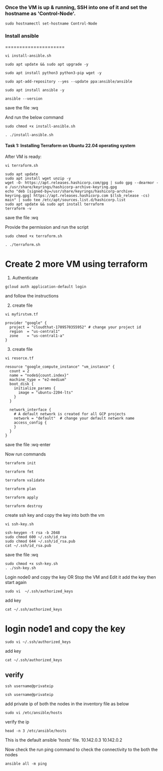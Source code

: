 ### Once the VM is up & running, SSH into one of it and set the hostname as 'Control-Node'. 
```
sudo hostnamectl set-hostname Control-Node
```

### Install ansible
=====================
```
vi install-ansible.sh
```
```
sudo apt update && sudo apt upgrade -y
```
```
sudo apt install python3 python3-pip wget -y
```
```
sudo apt-add-repository --yes --update ppa:ansible/ansible
```
```
sudo apt install ansible -y
```
```
ansible --version
```

save the file :wq

And run the below command


```
sudo chmod +x install-ansible.sh
```
```
. ./install-ansible.sh
```


#### Task 1: Installing Terraform on Ubuntu 22.04 operating system

After VM is ready:

```
vi terraform.sh
```
```
sudo apt update
sudo apt install wget unzip -y
wget -O- https://apt.releases.hashicorp.com/gpg | sudo gpg --dearmor -o /usr/share/keyrings/hashicorp-archive-keyring.gpg
echo "deb [signed-by=/usr/share/keyrings/hashicorp-archive-keyring.gpg] https://apt.releases.hashicorp.com $(lsb_release -cs) main" | sudo tee /etc/apt/sources.list.d/hashicorp.list
sudo apt update && sudo apt install terraform
terraform -v
```


save the file :wq

Provide the permission and run the script
```
sudo chmod +x terraform.sh 
```
```
. ./terraform.sh 
```

Create 2 more VM using terraform
===============================
1) Authenticate
```
gcloud auth application-default login  
```
and follow the instructions

2) create file
```
vi myfirstvm.tf 
```
```
provider "google" {
  project = "cloudthat-1709570355952" # change your project id
  region  = "us-central1"
  zone    = "us-central1-a"
}
```

3) create file
```
vi resorce.tf 
```
```
resource "google_compute_instance" "vm_instance" {
  count = 2
  name = "node${count.index}"
  machine_type = "e2-medium"
  boot_disk {
    initialize_params {
      image = "ubuntu-2204-lts"
    }
  }

  network_interface {
    # A default network is created for all GCP projects
    network = "default"  # change your default network name
    access_config {
    }
  }
}
```
save the file :wq-enter

Now run commands
```
terraform init
```
```
terraform fmt
```
```
terraform validate
```
```
terraform plan
```
```
terraform apply
```
```
terraform destroy
```

create  ssh key and copy the key into both the vm

```
vi ssh-key.sh
```
```
ssh-keygen -t rsa -b 2048
sudo chmod 600 ~/.ssh/id_rsa
sudo chmod 644 ~/.ssh/id_rsa.pub
cat ~/.ssh/id_rsa.pub
```

save the file :wq
```
sudo chmod +x ssh-key.sh
. ./ssh-key.sh
```



Login node0 and copy the key OR Stop the VM and Edit it add the key then start again
```
sudo vi  ~/.ssh/authorized_keys
```
add key
```
cat ~/.ssh/authorized_keys
```
# login node1 and copy the key
```
sudo vi ~/.ssh/authorized_keys
```
add key
```
cat ~/.ssh/authorized_keys
```


verify
---------------------
```
ssh username@privateip
```
```
ssh username@privateip
```

add private ip of both the nodes in the inventory file as below
```
sudo vi /etc/ansible/hosts
```

verify the ip
```
head -n 3 /etc/ansible/hosts 
```
This is the default ansible 'hosts' file.
10.142.0.3
10.142.0.2

Now check the run ping command to check the connectivity to the both the nodes

```
ansible all -m ping 
```









